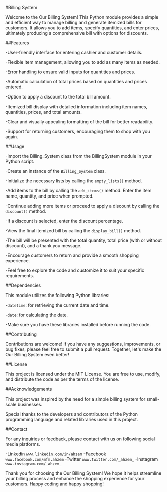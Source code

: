 #Billing System

Welcome to the Our Billing System! This Python module provides a simple and efficient way to manage billing and generate itemized bills for customers. It allows you to add items, specify quantities, and enter prices, ultimately producing a comprehensive bill with options for discounts.

##Features

-User-friendly interface for entering cashier and customer details.

-Flexible item management, allowing you to add as many items as needed.

-Error handling to ensure valid inputs for quantities and prices.

-Automatic calculation of total prices based on quantities and prices entered.

-Option to apply a discount to the total bill amount.

-Itemized bill display with detailed information including item names, quantities, prices, and total amounts.

-Clear and visually appealing formatting of the bill for better readability.

-Support for returning customers, encouraging them to shop with you again.


##Usage

-Import the Billing_System class from the BillingSystem module in your Python script.

-Create an instance of the `Billing_System` class.

-Initialize the necessary lists by calling the `empty_lists()` method.

-Add items to the bill by calling the `add_items()` method. Enter the item name, quantity, and price when prompted.

-Continue adding more items or proceed to apply a discount by calling the `discount()` method.

-If a discount is selected, enter the discount percentage.

-View the final itemized bill by calling the `display_bill()` method.

-The bill will be presented with the total quantity, total price (with or without discount), and a thank you message.

-Encourage customers to return and provide a smooth shopping experience.

-Feel free to explore the code and customize it to suit your specific requirements.


##Dependencies

This module utilizes the following Python libraries:

-`datetime`: for retrieving the current date and time.

-`date`: for calculating the date.

-Make sure you have these libraries installed before running the code.


##Contributing

Contributions are welcome! If you have any suggestions, improvements, or bug fixes, please feel free to submit a pull request. Together, let's make the Our Billing System even better!


##License

This project is licensed under the MIT License. You are free to use, modify, and distribute the code as per the terms of the license.


##Acknowledgements

This project was inspired by the need for a simple billing system for small-scale businesses.

Special thanks to the developers and contributors of the Python programming language and related libraries used in this project.

##Contact

For any inquiries or feedback, please contact with us on following social media platforms.

-Linkedin `www.linkedin.com/in/ahzem`
-Facebook `www.facebook.com/mfm.ahzem`
-Twitter `www.twitter.com/_ahzem_`
-Instagram `www.instagram.com/_ahzem_`

Thank you for choosing the Our Billing System! We hope it helps streamline your billing process and enhance the shopping experience for your customers. Happy coding and happy shopping!
